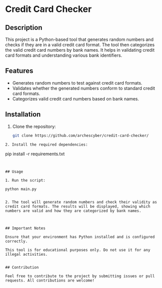 # Credit Card Checker

## Description

This project is a Python-based tool that generates random numbers and checks if they are in a valid credit card format. The tool then categorizes the valid credit card numbers by bank names. It helps in validating credit card formats and understanding various bank identifiers.

## Features

- Generates random numbers to test against credit card formats.
- Validates whether the generated numbers conform to standard credit card formats.
- Categorizes valid credit card numbers based on bank names.

## Installation

1. Clone the repository:

   ```bash
   git clone https://github.com/archescyber/credit-card-checker/
```
2. Install the required dependencies:
```
pip install -r requirements.txt
```


## Usage

1. Run the script:

python main.py


2. The tool will generate random numbers and check their validity as credit card formats. The results will be displayed, showing which numbers are valid and how they are categorized by bank names.



## Important Notes

Ensure that your environment has Python installed and is configured correctly.

This tool is for educational purposes only. Do not use it for any illegal activities.


## Contribution

Feel free to contribute to the project by submitting issues or pull requests. All contributions are welcome!   
